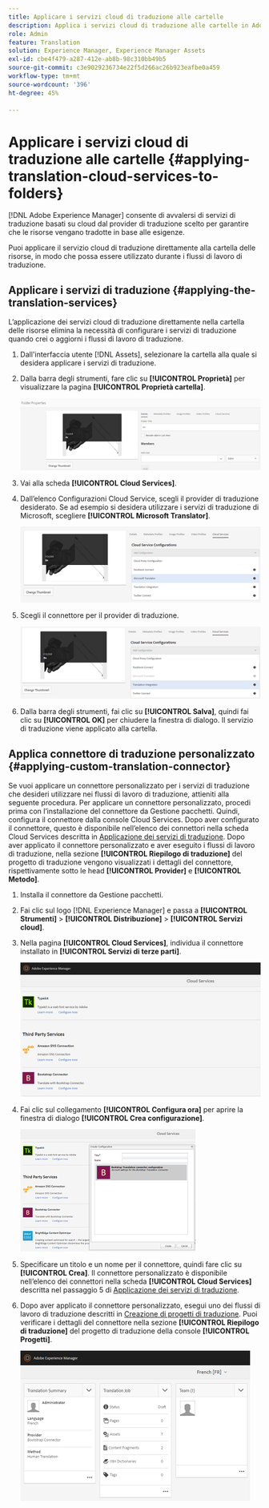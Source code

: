 ```yaml
---
title: Applicare i servizi cloud di traduzione alle cartelle
description: Applica i servizi cloud di traduzione alle cartelle in Adobe Experience Manager.
role: Admin
feature: Translation
solution: Experience Manager, Experience Manager Assets
exl-id: cbe4f479-a287-412e-ab8b-98c310bb49b5
source-git-commit: c3e9029236734e22f5d266ac26b923eafbe0a459
workflow-type: tm+mt
source-wordcount: '396'
ht-degree: 45%

---
```


# Applicare i servizi cloud di traduzione alle cartelle {#applying-translation-cloud-services-to-folders}

[!DNL Adobe Experience Manager] consente di avvalersi di servizi di traduzione basati su cloud dal provider di traduzione scelto per garantire che le risorse vengano tradotte in base alle esigenze.

Puoi applicare il servizio cloud di traduzione direttamente alla cartella delle risorse, in modo che possa essere utilizzato durante i flussi di lavoro di traduzione.

## Applicare i servizi di traduzione {#applying-the-translation-services}

L’applicazione dei servizi cloud di traduzione direttamente nella cartella delle risorse elimina la necessità di configurare i servizi di traduzione quando crei o aggiorni i flussi di lavoro di traduzione.

1. Dall&#39;interfaccia utente [!DNL Assets], selezionare la cartella alla quale si desidera applicare i servizi di traduzione.
1. Dalla barra degli strumenti, fare clic su **[!UICONTROL Proprietà]** per visualizzare la pagina **[!UICONTROL Proprietà cartella]**.

   ![chlimage_1-215](assets/chlimage_1-215.png)

1. Vai alla scheda **[!UICONTROL Cloud Services]**.
1. Dall’elenco Configurazioni Cloud Service, scegli il provider di traduzione desiderato. Se ad esempio si desidera utilizzare i servizi di traduzione di Microsoft, scegliere **[!UICONTROL Microsoft Translator]**.

   ![chlimage_1-216](assets/chlimage_1-216.png)

1. Scegli il connettore per il provider di traduzione.

   ![chlimage_1-217](assets/chlimage_1-217.png)

1. Dalla barra degli strumenti, fai clic su **[!UICONTROL Salva]**, quindi fai clic su **[!UICONTROL OK]** per chiudere la finestra di dialogo. Il servizio di traduzione viene applicato alla cartella.

## Applica connettore di traduzione personalizzato  {#applying-custom-translation-connector}

Se vuoi applicare un connettore personalizzato per i servizi di traduzione che desideri utilizzare nei flussi di lavoro di traduzione, attieniti alla seguente procedura. Per applicare un connettore personalizzato, procedi prima con l’installazione del connettore da Gestione pacchetti. Quindi, configura il connettore dalla console Cloud Services. Dopo aver configurato il connettore, questo è disponibile nell’elenco dei connettori nella scheda Cloud Services descritta in [Applicazione dei servizi di traduzione](transition-cloud-services.md#applying-the-translation-services). Dopo aver applicato il connettore personalizzato e aver eseguito i flussi di lavoro di traduzione, nella sezione **[!UICONTROL Riepilogo di traduzione]** del progetto di traduzione vengono visualizzati i dettagli del connettore, rispettivamente sotto le head **[!UICONTROL Provider]** e **[!UICONTROL Metodo]**.

1. Installa il connettore da Gestione pacchetti.
1. Fai clic sul logo [!DNL Experience Manager] e passa a **[!UICONTROL Strumenti]** > **[!UICONTROL Distribuzione]** > **[!UICONTROL Servizi cloud]**.
1. Nella pagina **[!UICONTROL Cloud Services]**, individua il connettore installato in **[!UICONTROL Servizi di terze parti]**.

   ![chlimage_1-218](assets/chlimage_1-218.png)

1. Fai clic sul collegamento **[!UICONTROL Configura ora]** per aprire la finestra di dialogo **[!UICONTROL Crea configurazione]**.

   ![chlimage_1-219](assets/chlimage_1-219.png)

1. Specificare un titolo e un nome per il connettore, quindi fare clic su **[!UICONTROL Crea]**. Il connettore personalizzato è disponibile nell’elenco dei connettori nella scheda **[!UICONTROL Cloud Services]** descritta nel passaggio 5 di [Applicazione dei servizi di traduzione](#applying-the-translation-services).
1. Dopo aver applicato il connettore personalizzato, esegui uno dei flussi di lavoro di traduzione descritti in [Creazione di progetti di traduzione](translation-projects.md). Puoi verificare i dettagli del connettore nella sezione **[!UICONTROL Riepilogo di traduzione]** del progetto di traduzione della console **[!UICONTROL Progetti]**.

   ![chlimage_1-220](assets/chlimage_1-220.png)

